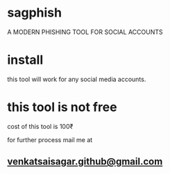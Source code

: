 # sagphish
A MODERN PHISHING TOOL FOR SOCIAL ACCOUNTS

# install
this tool will work for any social media accounts.  

# this tool is not free 
cost of this tool is 100₹

for further process mail me at 
## venkatsaisagar.github@gmail.com
